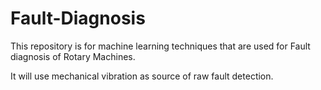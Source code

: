 # Fault-Diagnosis
This repository is for machine learning techniques that are used for Fault diagnosis of Rotary Machines.

It will use mechanical vibration as source of raw fault detection.
